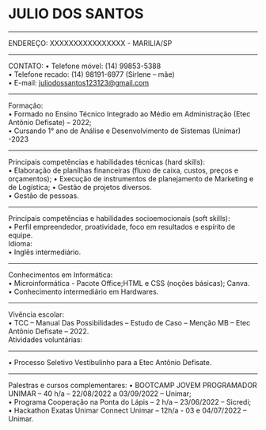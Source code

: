 # JULIO DOS SANTOS
***

ENDEREÇO: XXXXXXXXXXXXXXXX - MARILIA/SP

***
CONTATO:
•	Telefone móvel: (14) 99853-5388   
•	Telefone recado: (14) 98191-6977 (Sirlene – mãe)   
•	E-mail: juliodossantos123123@gmail.com   

***
Formação:   
•	Formado no Ensino Técnico Integrado ao Médio em Administração (Etec Antônio Defisate) – 2022;   
•	Cursando 1° ano de Análise e Desenvolvimento de Sistemas (Unimar) -2023   


***
Principais competências e habilidades técnicas (hard skills):   
•	Elaboração de planilhas financeiras (fluxo de caixa, custos, preços e orçamentos); •  Execução de instrumentos de planejamento de Marketing e de Logística; 
•	Gestão de projetos diversos.   
•	Gestão de pessoas.   

***
Principais competências e habilidades socioemocionais (soft skills):   
•	Perfil empreendedor, proatividade, foco em resultados e espírito de equipe.    
Idioma:   
•	Inglês intermediário.

***
Conhecimentos em Informática:   
•	Microinformática - Pacote Office;HTML e CSS (noções básicas); Canva.   
•	Conhecimento intermediário em Hardwares.   

***
Vivência escolar:   
•	TCC – Manual Das Possibilidades – Estudo de Caso – Menção MB – Etec Antônio Defisate – 2022.   
Atividades voluntárias:

***
•	Processo Seletivo Vestibulinho para a Etec Antônio Defisate.   

***
Palestras e cursos complementares:
• BOOTCAMP JOVEM PROGRAMADOR UNIMAR – 40 h/a – 22/08/2022 a 03/09/2022 – Unimar;   
•	Programa Cooperação na Ponta do Lápis – 2 h/a – 23/06/2022 – Sicredi;   
•	Hackathon Exatas Unimar Connect Unimar – 12h/a - 03 e 04/07/2022 – Unimar.   
